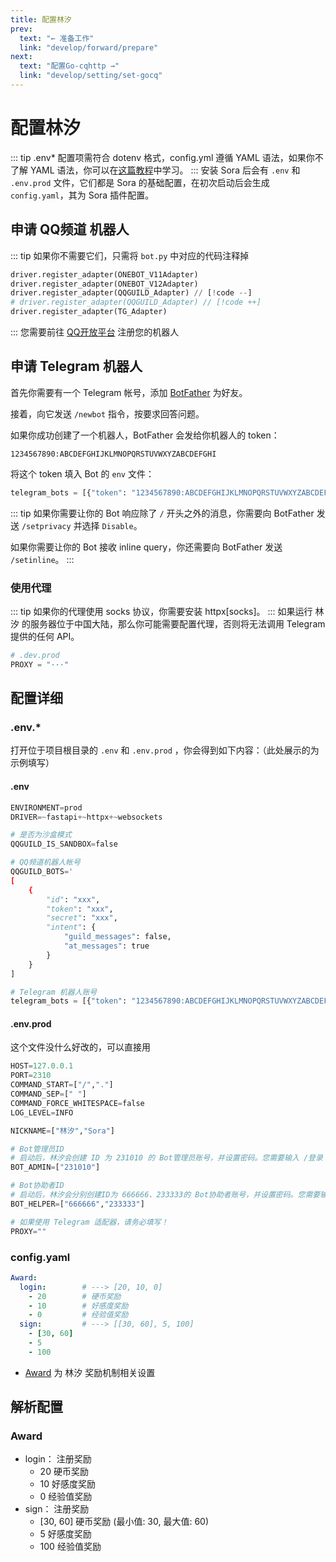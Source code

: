 ```yaml
---
title: 配置林汐
prev:
  text: "← 准备工作"
  link: "develop/forward/prepare"
next:
  text: "配置Go-cqhttp →"
  link: "develop/setting/set-gocq"
---
```


# 配置林汐
::: tip
.env* 配置项需符合 dotenv 格式，config.yml 遵循 YAML 语法，如果你不了解 YAML 语法，你可以在[这篇教程](https://www.runoob.com/w3cnote/yaml-intro.html)中学习。
:::
安装 Sora 后会有 `.env` 和 `.env.prod` 文件，它们都是 Sora 的基础配置，在初次启动后会生成 `config.yaml`，其为 Sora 插件配置。

## 申请 QQ频道 机器人
::: tip
如果你不需要它们，只需将 `bot.py` 中对应的代码注释掉

```py
driver.register_adapter(ONEBOT_V11Adapter)
driver.register_adapter(ONEBOT_V12Adapter)
driver.register_adapter(QQGUILD_Adapter) // [!code --]
# driver.register_adapter(QQGUILD_Adapter) // [!code ++]
driver.register_adapter(TG_Adapter)

```

:::
您需要前往 [QQ开放平台](q.qq.com) 注册您的机器人

## 申请 Telegram 机器人
首先你需要有一个 Telegram 帐号，添加 [BotFather](https://t.me/botfather) 为好友。

接着，向它发送 `/newbot` 指令，按要求回答问题。

如果你成功创建了一个机器人，BotFather 会发给你机器人的 token：
```
1234567890:ABCDEFGHIJKLMNOPQRSTUVWXYZABCDEFGHI
```
将这个 token 填入 Bot 的 `env` 文件：
```py
telegram_bots = [{"token": "1234567890:ABCDEFGHIJKLMNOPQRSTUVWXYZABCDEFGHI"}]
```
::: tip
如果你需要让你的 Bot 响应除了 `/` 开头之外的消息，你需要向 BotFather 发送 `/setprivacy` 并选择 `Disable`。

如果你需要让你的 Bot 接收 inline query，你还需要向 BotFather 发送 `/setinline`。
:::

### 使用代理
::: tip
如果你的代理使用 socks 协议，你需要安装 httpx[socks]。
:::
如果运行 林汐 的服务器位于中国大陆，那么你可能需要配置代理，否则将无法调用 Telegram 提供的任何 API。
```py
# .dev.prod
PROXY = "···"
```

## 配置详细

### .env.*
打开位于项目根目录的 `.env` 和 `.env.prod` ，你会得到如下内容：（此处展示的为示例填写）

#### .env
```py
ENVIRONMENT=prod
DRIVER=~fastapi+~httpx+~websockets

# 是否为沙盒模式
QQGUILD_IS_SANDBOX=false

# QQ频道机器人帐号
QQGUILD_BOTS='
[
    {
        "id": "xxx",
        "token": "xxx",
        "secret": "xxx",
        "intent": {
            "guild_messages": false,
            "at_messages": true
        }   
    }
]

# Telegram 机器人账号
telegram_bots = [{"token": "1234567890:ABCDEFGHIJKLMNOPQRSTUVWXYZABCDEFGHI"}]
```


#### .env.prod
这个文件没什么好改的，可以直接用
```py
HOST=127.0.0.1
PORT=2310
COMMAND_START=["/","."]
COMMAND_SEP=[" "]
COMMAND_FORCE_WHITESPACE=false
LOG_LEVEL=INFO

NICKNAME=["林汐","Sora"]

# Bot管理员ID
# 启动后，林汐会创建 ID 为 231010 的 Bot管理员账号，并设置密码。您需要输入 /登录 231010 [密码] 来绑定管理员账户
BOT_ADMIN=["231010"]

# Bot协助者ID
# 启动后，林汐会分别创建ID为 666666、233333的 Bot协助者账号，并设置密码。您需要输入 /登录 231010 [密码] 来绑定协助者账户
BOT_HELPER=["666666","233333"]

# 如果使用 Telegram 适配器，请务必填写！
PROXY=""
```

### config.yaml
```yaml 
Award:
  login:        # ---> [20, 10, 0]
    - 20        # 硬币奖励
    - 10        # 好感度奖励
    - 0         # 经验值奖励
  sign:         # ---> [[30, 60], 5, 100]
    - [30, 60]  
    - 5
    - 100

```

* [Award](#award) 为 林汐 奖励机制相关设置

## 解析配置

### Award
* login：       注册奖励
    - 20        硬币奖励
    - 10        好感度奖励
    - 0         经验值奖励
* sign：        注册奖励
    - [30, 60]  硬币奖励 (最小值: 30, 最大值: 60)
    - 5         好感度奖励
    - 100       经验值奖励
